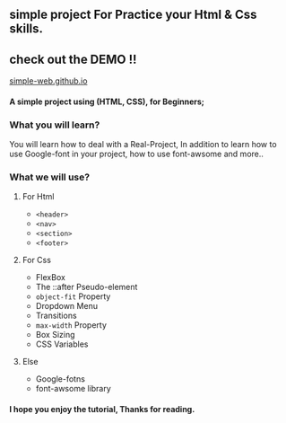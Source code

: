 ## simple project For Practice your Html & Css skills.

## check out the DEMO !!

[simple-web.github.io](simple-web.github.io)

#### A simple project using (HTML, CSS), for Beginners;

### **What you will learn?**

You will learn how to deal with a Real-Project, In addition to learn how to
use Google-font in your project, how to use font-awsome and more..

### **What we will use?**

1. For Html

   - `<header>`
   - `<nav>`
   - `<section>`
   - `<footer>`

2. For Css

   - FlexBox
   - The ::after Pseudo-element
   - `object-fit` Property
   - Dropdown Menu
   - Transitions
   - `max-width` Property
   - Box Sizing
   - CSS Variables

3. Else

   - Google-fotns
   - font-awsome library

#### I hope you enjoy the tutorial, Thanks for reading.
